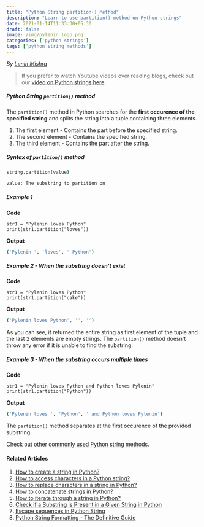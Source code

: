```yaml
---
title: "Python String partition() Method"
description: "Learn to use partition() method on Python strings"
date: 2021-01-14T11:33:30+05:30
draft: false
image: /img/pylenin_logo.png
categories: ['python strings']
tags: ['python string methods']
---
```

<div class="sharethis-inline-follow-buttons"></div>

*By [Lenin Mishra](https://www.pylenin.com/authors/#lenin-mishra)*

> If you prefer to watch Youtube videos over reading blogs, check out our [video on Python strings here](https://youtu.be/MXdNMo_f95I). 

##### Python String `partition()` method

The `partition()` method in Python searches for the **first occurence of the specified string** and splits the string into a tuple containing three elements.

1. The first element  - Contains the part before the specified string.
2. The second element - Contains the specified string.
3. The third element - Contains the part after the string.

##### Syntax of `partition()` method

```bash
string.partition(value)

value: The substring to partition on
```

##### Example 1

**Code**

```python3
str1 = "Pylenin loves Python"
print(str1.partition("loves"))
```

**Output**

```bash
('Pylenin ', 'loves', ' Python')
```

##### Example 2 - When the substring doesn't exist

**Code**

```python3
str1 = "Pylenin loves Python"
print(str1.partition("cake"))
```

**Output**

```bash
('Pylenin loves Python', '', '')
```

As you can see, it returned the entire string as first element of the tuple and the last 2 elements are empty strings. The `partition()` method doesn't throw any error if it is unable to find the substring.

##### Example 3 - When the substring occurs multiple times

**Code**

```python3
str1 = "Pylenin loves Python and Python loves Pylenin"
print(str1.partition("Python"))
```

**Output**

```bash
('Pylenin loves ', 'Python', ' and Python loves Pylenin')
```

The `partition()` method separates at the first occurence of the provided substring.

Check out other [commonly used Python string methods](https://www.pylenin.com/blogs/common-python-string-methods).

#### Related Articles

1. [How to create a string in Python?](https://www.pylenin.com/blogs/create-string-python/)
2. [How to access characters in a Python string?](https://www.pylenin.com/blogs/access-characters-in-string/)
3. [How to replace characters in a string in Python?](https://www.pylenin.com/blogs/replace-string-characters-python/)
4. [How to concatenate strings in Python?](https://www.pylenin.com/blogs/concatenate-strings-in-python/)
5. [How to iterate through a string in Python?](https://www.pylenin.com/blogs/iterating-through-python-string/)
6. [Check if a Substring is Present in a Given String in Python](https://www.pylenin.com/blogs/check-substring-in-a-string-python/)
7. [Escape sequences in Python String](https://www.pylenin.com/blogs/escape-sequences-python-string/)
8. [Python String Formatting - The Definitive Guide](https://www.pylenin.com/blogs/python-string-formatting/)
